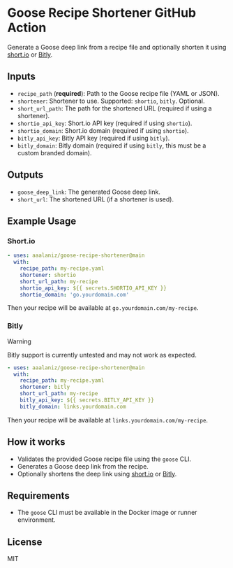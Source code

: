 # Goose Recipe Shortener GitHub Action

Generate a Goose deep link from a recipe file and optionally shorten it using [short.io](https://short.io) or [Bitly](https://bitly.com).

## Inputs
- `recipe_path` (**required**): Path to the Goose recipe file (YAML or JSON).
- `shortener`: Shortener to use. Supported: `shortio`, `bitly`. Optional.
- `short_url_path`: The path for the shortened URL (required if using a shortener).
- `shortio_api_key`: Short.io API key (required if using `shortio`).
- `shortio_domain`: Short.io domain (required if using `shortio`).
- `bitly_api_key`: Bitly API key (required if using `bitly`).
- `bitly_domain`: Bitly domain (required if using `bitly`, this must be a custom branded domain).

## Outputs
- `goose_deep_link`: The generated Goose deep link.
- `short_url`: The shortened URL (if a shortener is used).

## Example Usage
### Short.io
```yaml
- uses: aaalaniz/goose-recipe-shortener@main
  with:
    recipe_path: my-recipe.yaml
    shortener: shortio
    short_url_path: my-recipe
    shortio_api_key: ${{ secrets.SHORTIO_API_KEY }}
    shortio_domain: 'go.yourdomain.com'
```

Then your recipe will be available at `go.yourdomain.com/my-recipe`.

### Bitly

> [!WARNING]
> Bitly support is currently untested and may not work as expected.

```yaml
- uses: aaalaniz/goose-recipe-shortener@main
  with:
    recipe_path: my-recipe.yaml
    shortener: bitly
    short_url_path: my-recipe
    bitly_api_key: ${{ secrets.BITLY_API_KEY }}
    bitly_domain: links.yourdomain.com
```

Then your recipe will be available at `links.yourdomain.com/my-recipe`.

## How it works
- Validates the provided Goose recipe file using the `goose` CLI.
- Generates a Goose deep link from the recipe.
- Optionally shortens the deep link using [short.io](https://short.io/) or [Bitly](https://bitly.com/).

## Requirements
- The `goose` CLI must be available in the Docker image or runner environment.

## License
MIT 
